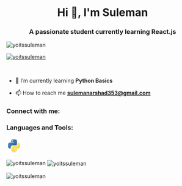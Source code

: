 <h1 align="center">Hi 👋, I'm Suleman</h1>
<h3 align="center">A passionate student currently learning React.js</h3>

<p align="left"> <img src="https://komarev.com/ghpvc/?username=yoitssuleman&label=Profile%20views&color=0e75b6&style=flat" alt="yoitssuleman" /> </p>

<p align="left"> <a href="https://github.com/ryo-ma/github-profile-trophy"><img src="https://github-profile-trophy.vercel.app/?username=yoitssuleman" alt="yoitssuleman" /></a> </p>

<p align="left"> <a href="https://twitter.com/" target="blank"><img src="https://img.shields.io/twitter/follow/?logo=twitter&style=for-the-badge" alt="" /></a> </p>

- 🌱 I’m currently learning **Python Basics**

- 📫 How to reach me **sulemanarshad353@gmail.com**

<h3 align="left">Connect with me:</h3>
<p align="left">
</p>

<h3 align="left">Languages and Tools:</h3>
<p align="left"> <a href="https://www.python.org" target="_blank" rel="noreferrer"> <img src="https://raw.githubusercontent.com/devicons/devicon/master/icons/python/python-original.svg" alt="python" width="40" height="40"/> </a> </p>

<p><img align="left" src="https://github-readme-stats.vercel.app/api/top-langs?username=yoitssuleman&show_icons=true&locale=en&layout=compact" alt="yoitssuleman" /></p>

<p>&nbsp;<img align="center" src="https://github-readme-stats.vercel.app/api?username=yoitssuleman&show_icons=true&locale=en" alt="yoitssuleman" /></p>

<p><img align="center" src="https://github-readme-streak-stats.herokuapp.com/?user=yoitssuleman&" alt="yoitssuleman" /></p>
